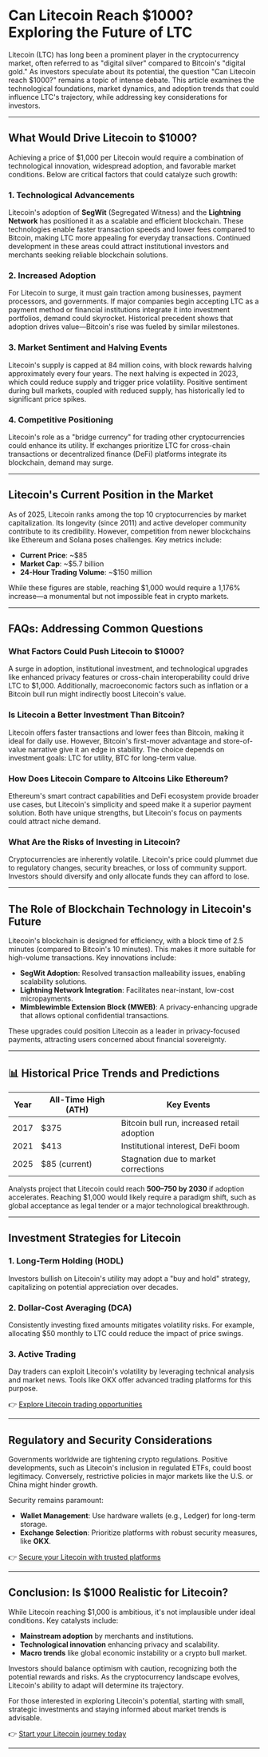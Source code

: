 # Can Litecoin Reach $1000? Exploring the Future of LTC  

Litecoin (LTC) has long been a prominent player in the cryptocurrency market, often referred to as "digital silver" compared to Bitcoin's "digital gold." As investors speculate about its potential, the question "Can Litecoin reach $1000?" remains a topic of intense debate. This article examines the technological foundations, market dynamics, and adoption trends that could influence LTC's trajectory, while addressing key considerations for investors.  

---

## What Would Drive Litecoin to $1000?  

Achieving a price of $1,000 per Litecoin would require a combination of technological innovation, widespread adoption, and favorable market conditions. Below are critical factors that could catalyze such growth:  

### 1. **Technological Advancements**  
Litecoin's adoption of **SegWit** (Segregated Witness) and the **Lightning Network** has positioned it as a scalable and efficient blockchain. These technologies enable faster transaction speeds and lower fees compared to Bitcoin, making LTC more appealing for everyday transactions. Continued development in these areas could attract institutional investors and merchants seeking reliable blockchain solutions.  

### 2. **Increased Adoption**  
For Litecoin to surge, it must gain traction among businesses, payment processors, and governments. If major companies begin accepting LTC as a payment method or financial institutions integrate it into investment portfolios, demand could skyrocket. Historical precedent shows that adoption drives value—Bitcoin's rise was fueled by similar milestones.  

### 3. **Market Sentiment and Halving Events**  
Litecoin's supply is capped at 84 million coins, with block rewards halving approximately every four years. The next halving is expected in 2023, which could reduce supply and trigger price volatility. Positive sentiment during bull markets, coupled with reduced supply, has historically led to significant price spikes.  

### 4. **Competitive Positioning**  
Litecoin's role as a "bridge currency" for trading other cryptocurrencies could enhance its utility. If exchanges prioritize LTC for cross-chain transactions or decentralized finance (DeFi) platforms integrate its blockchain, demand may surge.  

---

## Litecoin's Current Position in the Market  

As of 2025, Litecoin ranks among the top 10 cryptocurrencies by market capitalization. Its longevity (since 2011) and active developer community contribute to its credibility. However, competition from newer blockchains like Ethereum and Solana poses challenges. Key metrics include:  

- **Current Price**: ~$85  
- **Market Cap**: ~$5.7 billion  
- **24-Hour Trading Volume**: ~$150 million  

While these figures are stable, reaching $1,000 would require a 1,176% increase—a monumental but not impossible feat in crypto markets.  

---

## FAQs: Addressing Common Questions  

### **What Factors Could Push Litecoin to $1000?**  
A surge in adoption, institutional investment, and technological upgrades like enhanced privacy features or cross-chain interoperability could drive LTC to $1,000. Additionally, macroeconomic factors such as inflation or a Bitcoin bull run might indirectly boost Litecoin's value.  

### **Is Litecoin a Better Investment Than Bitcoin?**  
Litecoin offers faster transactions and lower fees than Bitcoin, making it ideal for daily use. However, Bitcoin's first-mover advantage and store-of-value narrative give it an edge in stability. The choice depends on investment goals: LTC for utility, BTC for long-term value.  

### **How Does Litecoin Compare to Altcoins Like Ethereum?**  
Ethereum's smart contract capabilities and DeFi ecosystem provide broader use cases, but Litecoin's simplicity and speed make it a superior payment solution. Both have unique strengths, but Litecoin's focus on payments could attract niche demand.  

### **What Are the Risks of Investing in Litecoin?**  
Cryptocurrencies are inherently volatile. Litecoin's price could plummet due to regulatory changes, security breaches, or loss of community support. Investors should diversify and only allocate funds they can afford to lose.  

---

## The Role of Blockchain Technology in Litecoin's Future  

Litecoin's blockchain is designed for efficiency, with a block time of 2.5 minutes (compared to Bitcoin's 10 minutes). This makes it more suitable for high-volume transactions. Key innovations include:  

- **SegWit Adoption**: Resolved transaction malleability issues, enabling scalability solutions.  
- **Lightning Network Integration**: Facilitates near-instant, low-cost micropayments.  
- **Mimblewimble Extension Block (MWEB)**: A privacy-enhancing upgrade that allows optional confidential transactions.  

These upgrades could position Litecoin as a leader in privacy-focused payments, attracting users concerned about financial sovereignty.  

---

## 📊 Historical Price Trends and Predictions  

| Year | All-Time High (ATH) | Key Events |  
|------|---------------------|------------|  
| 2017 | $375                | Bitcoin bull run, increased retail adoption |  
| 2021 | $413                | Institutional interest, DeFi boom |  
| 2025 | $85 (current)       | Stagnation due to market corrections |  

Analysts project that Litecoin could reach **$500–$750 by 2030** if adoption accelerates. Reaching $1,000 would likely require a paradigm shift, such as global acceptance as legal tender or a major technological breakthrough.  

---

## Investment Strategies for Litecoin  

### **1. Long-Term Holding (HODL)**  
Investors bullish on Litecoin's utility may adopt a "buy and hold" strategy, capitalizing on potential appreciation over decades.  

### **2. Dollar-Cost Averaging (DCA)**  
Consistently investing fixed amounts mitigates volatility risks. For example, allocating $50 monthly to LTC could reduce the impact of price swings.  

### **3. Active Trading**  
Day traders can exploit Litecoin's volatility by leveraging technical analysis and market news. Tools like OKX offer advanced trading platforms for this purpose.  

👉 [Explore Litecoin trading opportunities](https://bit.ly/okx-bonus)  

---

## Regulatory and Security Considerations  

Governments worldwide are tightening crypto regulations. Positive developments, such as Litecoin's inclusion in regulated ETFs, could boost legitimacy. Conversely, restrictive policies in major markets like the U.S. or China might hinder growth.  

Security remains paramount:  
- **Wallet Management**: Use hardware wallets (e.g., Ledger) for long-term storage.  
- **Exchange Selection**: Prioritize platforms with robust security measures, like **OKX**.  

👉 [Secure your Litecoin with trusted platforms](https://bit.ly/okx-bonus)  

---

## Conclusion: Is $1000 Realistic for Litecoin?  

While Litecoin reaching $1,000 is ambitious, it's not implausible under ideal conditions. Key catalysts include:  
- **Mainstream adoption** by merchants and institutions.  
- **Technological innovation** enhancing privacy and scalability.  
- **Macro trends** like global economic instability or a crypto bull market.  

Investors should balance optimism with caution, recognizing both the potential rewards and risks. As the cryptocurrency landscape evolves, Litecoin's ability to adapt will determine its trajectory.  

For those interested in exploring Litecoin's potential, starting with small, strategic investments and staying informed about market trends is advisable.  

👉 [Start your Litecoin journey today](https://bit.ly/okx-bonus)  

---  
